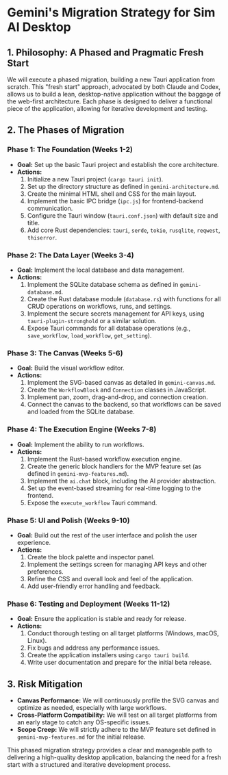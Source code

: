 # Gemini's Migration Strategy for Sim AI Desktop

## 1. Philosophy: A Phased and Pragmatic Fresh Start

We will execute a phased migration, building a new Tauri application from scratch. This "fresh start" approach, advocated by both Claude and Codex, allows us to build a lean, desktop-native application without the baggage of the web-first architecture. Each phase is designed to deliver a functional piece of the application, allowing for iterative development and testing.

## 2. The Phases of Migration

### Phase 1: The Foundation (Weeks 1-2)

*   **Goal:** Set up the basic Tauri project and establish the core architecture.
*   **Actions:**
    1.  Initialize a new Tauri project (`cargo tauri init`).
    2.  Set up the directory structure as defined in `gemini-architecture.md`.
    3.  Create the minimal HTML shell and CSS for the main layout.
    4.  Implement the basic IPC bridge (`ipc.js`) for frontend-backend communication.
    5.  Configure the Tauri window (`tauri.conf.json`) with default size and title.
    6.  Add core Rust dependencies: `tauri`, `serde`, `tokio`, `rusqlite`, `reqwest`, `thiserror`.

### Phase 2: The Data Layer (Weeks 3-4)

*   **Goal:** Implement the local database and data management.
*   **Actions:**
    1.  Implement the SQLite database schema as defined in `gemini-database.md`.
    2.  Create the Rust database module (`database.rs`) with functions for all CRUD operations on workflows, runs, and settings.
    3.  Implement the secure secrets management for API keys, using `tauri-plugin-stronghold` or a similar solution.
    4.  Expose Tauri commands for all database operations (e.g., `save_workflow`, `load_workflow`, `get_setting`).

### Phase 3: The Canvas (Weeks 5-6)

*   **Goal:** Build the visual workflow editor.
*   **Actions:**
    1.  Implement the SVG-based canvas as detailed in `gemini-canvas.md`.
    2.  Create the `WorkflowBlock` and `Connection` classes in JavaScript.
    3.  Implement pan, zoom, drag-and-drop, and connection creation.
    4.  Connect the canvas to the backend, so that workflows can be saved and loaded from the SQLite database.

### Phase 4: The Execution Engine (Weeks 7-8)

*   **Goal:** Implement the ability to run workflows.
*   **Actions:**
    1.  Implement the Rust-based workflow execution engine.
    2.  Create the generic block handlers for the MVP feature set (as defined in `gemini-mvp-features.md`).
    3.  Implement the `ai.chat` block, including the AI provider abstraction.
    4.  Set up the event-based streaming for real-time logging to the frontend.
    5.  Expose the `execute_workflow` Tauri command.

### Phase 5: UI and Polish (Weeks 9-10)

*   **Goal:** Build out the rest of the user interface and polish the user experience.
*   **Actions:**
    1.  Create the block palette and inspector panel.
    2.  Implement the settings screen for managing API keys and other preferences.
    3.  Refine the CSS and overall look and feel of the application.
    4.  Add user-friendly error handling and feedback.

### Phase 6: Testing and Deployment (Weeks 11-12)

*   **Goal:** Ensure the application is stable and ready for release.
*   **Actions:**
    1.  Conduct thorough testing on all target platforms (Windows, macOS, Linux).
    2.  Fix bugs and address any performance issues.
    3.  Create the application installers using `cargo tauri build`.
    4.  Write user documentation and prepare for the initial beta release.

## 3. Risk Mitigation

*   **Canvas Performance:** We will continuously profile the SVG canvas and optimize as needed, especially with large workflows.
*   **Cross-Platform Compatibility:** We will test on all target platforms from an early stage to catch any OS-specific issues.
*   **Scope Creep:** We will strictly adhere to the MVP feature set defined in `gemini-mvp-features.md` for the initial release.

This phased migration strategy provides a clear and manageable path to delivering a high-quality desktop application, balancing the need for a fresh start with a structured and iterative development process.
